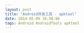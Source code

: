 ```yaml
---
layout: post
title: "Android开发工具 - apktool"
date: 2014-05-09 16:58:06
tags: Android AndroidTools apktool
---
```

